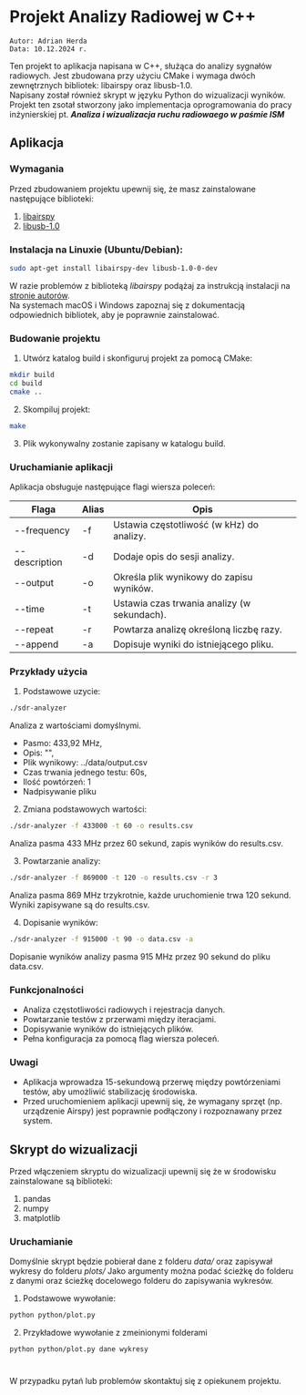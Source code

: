 # Projekt Analizy Radiowej w C++
    Autor: Adrian Herda
    Data: 10.12.2024 r.
Ten projekt to aplikacja napisana w C++, służąca do analizy sygnałów radiowych. Jest zbudowana przy użyciu CMake i wymaga dwóch zewnętrznych bibliotek: libairspy oraz libusb-1.0. <br>
Napisany został również skrypt w języku Python do wizualizacji wyników.<br>
Projekt ten zsotał stworzony jako implementacja oprogramowania do pracy inżynierskiej pt. **<i>Analiza i wizualizacja ruchu radiowaego w paśmie ISM</i>**

## Aplikacja
### Wymagania
Przed zbudowaniem projektu upewnij się, że masz zainstalowane następujące biblioteki:

1. [libairspy](https://github.com/airspy/airspyone_host)
2. [libusb-1.0](https://libusb.info)

### Instalacja na Linuxie (Ubuntu/Debian):
```bash
sudo apt-get install libairspy-dev libusb-1.0-0-dev
```
W razie problemów z biblioteką *libairspy* podążaj za instrukcją instalacji na [stronie autorów](https://github.com/airspy/airspyone_host).<br>
Na systemach macOS i Windows zapoznaj się z dokumentacją odpowiednich bibliotek, aby je poprawnie zainstalować.

### Budowanie projektu
1. Utwórz katalog build i skonfiguruj projekt za pomocą CMake:

```bash
mkdir build
cd build
cmake ..
```

2. Skompiluj projekt:
```bash
make
```

3. Plik wykonywalny zostanie zapisany w katalogu build.

### Uruchamianie aplikacji
Aplikacja obsługuje następujące flagi wiersza poleceń:

Flaga | Alias | Opis
--- | --- | ---
--frequency | -f | Ustawia częstotliwość (w kHz) do analizy.
--description | -d | Dodaje opis do sesji analizy.
--output | -o | Określa plik wynikowy do zapisu wyników.
--time | -t | Ustawia czas trwania analizy (w sekundach).
--repeat | -r | Powtarza analizę określoną liczbę razy.
--append | -a | Dopisuje wyniki do istniejącego pliku.


### Przykłady użycia
1. Podstawowe uzycie:
```bash
./sdr-analyzer
```

Analiza z wartościami domyślnymi.
* Pasmo: 433,92 MHz,
* Opis: "",
* Plik wynikowy: ../data/output.csv
* Czas trwania jednego testu: 60s,
* Ilość powtórzeń: 1
* Nadpisywanie pliku

2. Zmiana podstawowych wartości:

```bash
./sdr-analyzer -f 433000 -t 60 -o results.csv
```
Analiza pasma 433 MHz przez 60 sekund, zapis wyników do results.csv.

3. Powtarzanie analizy:

```bash
./sdr-analyzer -f 869000 -t 120 -o results.csv -r 3
```
Analiza pasma 869 MHz trzykrotnie, każde uruchomienie trwa 120 sekund. Wyniki zapisywane są do results.csv.

4. Dopisanie wyników:

```bash
./sdr-analyzer -f 915000 -t 90 -o data.csv -a
```
Dopisanie wyników analizy pasma 915 MHz przez 90 sekund do pliku data.csv.

### Funkcjonalności
* Analiza częstotliwości radiowych i rejestracja danych.
* Powtarzanie testów z przerwami między iteracjami.
* Dopisywanie wyników do istniejących plików.
* Pełna konfiguracja za pomocą flag wiersza poleceń.

### Uwagi
* Aplikacja wprowadza 15-sekundową przerwę między powtórzeniami testów, aby umożliwić stabilizację środowiska.
* Przed uruchomieniem aplikacji upewnij się, że wymagany sprzęt (np. urządzenie Airspy) jest poprawnie podłączony i rozpoznawany przez system.

## Skrypt do wizualizacji

Przed włączeniem skryptu do wizualizacji upewnij się że w środowisku zainstalowane są biblioteki:
1. pandas
2. numpy
3. matplotlib

### Uruchamianie
Domyślnie skrypt będzie pobierał dane z folderu *data/* oraz zapisywał wykresy do folderu *plots/*
Jako argumenty można podać ścieżkę do folderu z danymi oraz ścieżkę docelowego folderu do zapisywania wykresów.

1. Podstawowe wywołanie:
```bash
python python/plot.py
```

2. Przykładowe wywołanie z zmeinionymi folderami
```bash
python python/plot.py dane wykresy
```

#
W przypadku pytań lub problemów skontaktuj się z opiekunem projektu.

